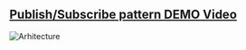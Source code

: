 ## [Publish/Subscribe pattern DEMO Video](https://youtu.be/F3Qn2M8cilU)

![Arhitecture](https://ipfs.io/ipfs/QmVajYmujNju8KMfvscjRvBaMi5a7vCZvb3RD2HCNwzTGa)
